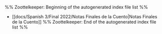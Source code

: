 %% Zoottelkeeper: Beginning of the autogenerated index file list  %%
-  [[docs/Spanish 3/Final 2022/Notas Finales de la Cuento|Notas Finales de la Cuento]]
%% Zoottelkeeper: End of the autogenerated index file list  %%
